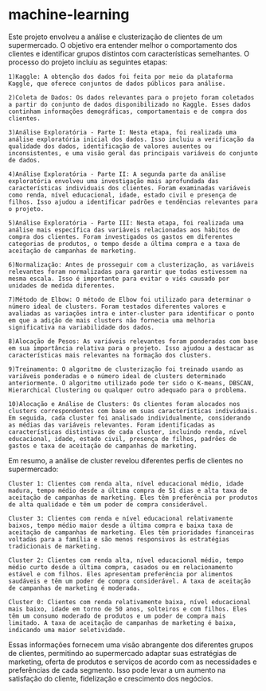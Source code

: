 # machine-learning
Este projeto envolveu a análise e clusterização de clientes de um supermercado. O objetivo era entender melhor o comportamento dos clientes e identificar grupos distintos com características semelhantes. O processo do projeto incluiu as seguintes etapas:


    1)Kaggle: A obtenção dos dados foi feita por meio da plataforma Kaggle, que oferece conjuntos de dados públicos para análise.

    2)Coleta de Dados: Os dados relevantes para o projeto foram coletados a partir do conjunto de dados disponibilizado no Kaggle. Esses dados continham informações demográficas, comportamentais e de compra dos clientes.

    3)Análise Exploratória - Parte I: Nesta etapa, foi realizada uma análise exploratória inicial dos dados. Isso incluiu a verificação da qualidade dos dados, identificação de valores ausentes ou inconsistentes, e uma visão geral das principais variáveis do conjunto de dados.

    4)Análise Exploratória - Parte II: A segunda parte da análise exploratória envolveu uma investigação mais aprofundada das características individuais dos clientes. Foram examinadas variáveis como renda, nível educacional, idade, estado civil e presença de filhos. Isso ajudou a identificar padrões e tendências relevantes para o projeto.

    5)Análise Exploratória - Parte III: Nesta etapa, foi realizada uma análise mais específica das variáveis relacionadas aos hábitos de compra dos clientes. Foram investigados os gastos em diferentes categorias de produtos, o tempo desde a última compra e a taxa de aceitação de campanhas de marketing.

    6)Normalização: Antes de prosseguir com a clusterização, as variáveis relevantes foram normalizadas para garantir que todas estivessem na mesma escala. Isso é importante para evitar o viés causado por unidades de medida diferentes.

    7)Método de Elbow: O método de Elbow foi utilizado para determinar o número ideal de clusters. Foram testados diferentes valores e avaliadas as variações intra e inter-cluster para identificar o ponto em que a adição de mais clusters não fornecia uma melhoria significativa na variabilidade dos dados.

    8)Alocação de Pesos: As variáveis relevantes foram ponderadas com base em sua importância relativa para o projeto. Isso ajudou a destacar as características mais relevantes na formação dos clusters.

    9)Treinamento: O algoritmo de clusterização foi treinado usando as variáveis ponderadas e o número ideal de clusters determinado anteriormente. O algoritmo utilizado pode ter sido o K-means, DBSCAN, Hierarchical Clustering ou qualquer outro adequado para o problema.

    10)Alocação e Análise de Clusters: Os clientes foram alocados nos clusters correspondentes com base em suas características individuais. Em seguida, cada cluster foi analisado individualmente, considerando as médias das variáveis relevantes. Foram identificadas as características distintivas de cada cluster, incluindo renda, nível educacional, idade, estado civil, presença de filhos, padrões de gastos e taxa de aceitação de campanhas de marketing.


Em resumo, a análise de cluster revelou diferentes perfis de clientes no supermercado:

    Cluster 1: Clientes com renda alta, nível educacional médio, idade madura, tempo médio desde a última compra de 51 dias e alta taxa de aceitação de campanhas de marketing. Eles têm preferência por produtos de alta qualidade e têm um poder de compra considerável.

    Cluster 3: Clientes com renda e nível educacional relativamente baixos, tempo médio maior desde a última compra e baixa taxa de aceitação de campanhas de marketing. Eles têm prioridades financeiras voltadas para a família e são menos responsivos às estratégias tradicionais de marketing.

    Cluster 2: Clientes com renda alta, nível educacional médio, tempo médio curto desde a última compra, casados ou em relacionamento estável e com filhos. Eles apresentam preferência por alimentos saudáveis e têm um poder de compra considerável. A taxa de aceitação de campanhas de marketing é moderada.

    Cluster 0: Clientes com renda relativamente baixa, nível educacional mais baixo, idade em torno de 50 anos, solteiros e com filhos. Eles têm um consumo moderado de produtos e um poder de compra mais limitado. A taxa de aceitação de campanhas de marketing é baixa, indicando uma maior seletividade.


Essas informações fornecem uma visão abrangente dos diferentes grupos de clientes, permitindo ao supermercado adaptar suas estratégias de marketing, oferta de produtos e serviços de acordo com as necessidades e preferências de cada segmento. Isso pode levar a um aumento na satisfação do cliente, fidelização e crescimento dos negócios.
